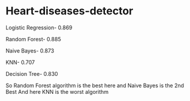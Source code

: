 # Heart-diseases-detector
Logistic Regression- 0.869

Random Forest- 0.885

Naive Bayes- 0.873

KNN- 0.707

Decision Tree- 0.830

So Random Forest algorithm is the best here and Naive Bayes is the 2nd Best
And here KNN is the worst algorithm
